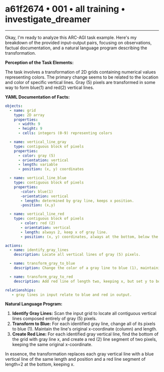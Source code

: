 # a61f2674 • 001 • all training • investigate_dreamer

---
Okay, I'm ready to analyze this ARC-AGI task example. Here's my breakdown of the provided input-output pairs, focusing on observations, factual documentation, and a natural language program describing the transformation.

**Perception of the Task Elements:**

The task involves a transformation of 2D grids containing numerical values representing colors. The primary change seems to be related to the location and color of specific vertical lines. Gray (5) pixels are transformed in some way to form blue(1) and red(2) vertical lines.

**YAML Documentation of Facts:**



```yaml
objects:
  - name: grid
    type: 2D array
    properties:
      - width: 9
      - height: 9
      - cells: integers (0-9) representing colors

  - name: vertical_line_gray
    type: contiguous block of pixels
    properties:
      - color: gray (5)
      - orientation: vertical
      - length: variable
      - position: (x, y) coordinates

  - name: vertical_line_blue
    type: contiguous block of pixels
    properties:
       -color: blue(1)
       -orientation: vertical
       - length: determined by gray line, keeps x position.
       -position: (x,y)

  - name: vertical_line_red
    type: contiguous block of pixels
       - color: red (2)
       - orientation: vertical
       - length: always 2, keep x of gray line.
       - position: (x, y) coordinates, always at the bottom, below the blue.

actions:
  - name: identify_gray_lines
    description: Locate all vertical lines of gray (5) pixels.

  - name: transform_gray_to_blue
    description: Change the color of a gray line to blue (1), maintaining the same vertical position and length.

  - name: transform_gray_to_red
    description: Add red line of length two, keeping x, but set y to bottom of grid, maintaining same x.

relationships:
   - gray lines in input relate to blue and red in output.

```



**Natural Language Program:**

1.  **Identify Gray Lines:** Scan the input grid to locate all contiguous vertical lines composed entirely of gray (5) pixels.
2.  **Transform to Blue:** For each identified gray line, change all of its pixels to blue (1). Maintain the line's original x-coordinate (column) and length.
3.  **Create Red Line:** For each identified gray vertical line, find the bottom of the grid with gray line x, and create a red (2) line segment of two pixels, keeping the same original x-coordinate.

In essence, the transformation replaces each gray vertical line with a blue vertical line of the same length and position and a red line segment of length=2 at the bottom, keeping x.

